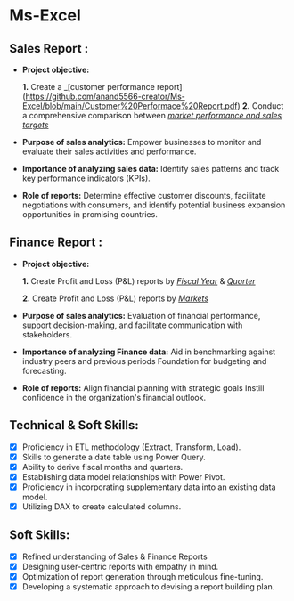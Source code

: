 # Ms-Excel

## Sales Report :


- **Project objective:** 

    **1.** Create a _[customer performance report] (https://github.com/anand5566-creator/Ms-Excel/blob/main/Customer%20Performace%20Report.pdf)
    **2.** Conduct a comprehensive comparison between _[market performance and sales targets](https://github.com/anand5566-creator/Ms-Excel/blob/main/Market%20Performance%20Vs%20Target.pdf)_

- **Purpose of sales analytics:** Empower businesses to monitor and evaluate their sales activities and performance.

- **Importance of analyzing sales data:** Identify sales patterns and track key performance indicators (KPIs).

- **Role of reports:** Determine effective customer discounts, facilitate negotiations with consumers, and identify potential business expansion opportunities in promising countries.


## Finance Report :

- **Project objective:** 

    **1.** Create Profit and Loss (P&L) reports by _[Fiscal Year](https://github.com/anand5566-creator/Ms-Excel/blob/main/P%26L%20Statement%20by%20Fiscal%20Year.pdf)_ & _[Quarter](https://github.com/anand5566-creator/Ms-Excel/blob/main/P&L%20Statement%20by%20Quarters.pdf)_ 

   **2.** Create Profit and Loss (P&L) reports by _[Markets](https://github.com/anand5566-creator/Ms-Excel/blob/main/P&L%20Statement%20by%20Market.pdf)_

- **Purpose of sales analytics:** Evaluation of financial performance, support decision-making, and facilitate communication with stakeholders.

- **Importance of analyzing Finance data:** Aid in benchmarking against industry peers and previous periods Foundation for budgeting and forecasting.

- **Role of reports:** Align financial planning with strategic goals Instill confidence in the organization's financial outlook.


## Technical & Soft Skills:
- [x]	Proficiency in ETL methodology (Extract, Transform, Load).
- [x]	Skills to generate a date table using Power Query.
- [x]	Ability to derive fiscal months and quarters.
- [x]	Establishing data model relationships with Power Pivot.
- [x]	Proficiency in incorporating supplementary data into an existing data model.
- [x]	Utilizing DAX to create calculated columns.

## Soft Skills:
- [x]	Refined understanding of Sales & Finance Reports
- [x]	Designing user-centric reports with empathy in mind.
- [x]	Optimization of report generation through meticulous fine-tuning.
- [x]	Developing a systematic approach to devising a report building plan.
